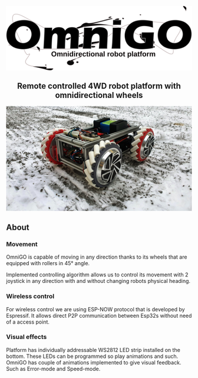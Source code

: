 <img src="images\banner.svg" align="center">

<h2 align="center">Remote controlled 4WD robot platform with omnidirectional wheels</h1>

<img src ="images\omnigo.jpg"> 
<h2> About </h2>

### Movement ###
OmniGO is capable of moving in any direction thanks to its wheels that are equipped with rollers in 45° angle.

Implemented controlling algorithm allows us to control its movement with 2 joystick in any direction with and without changing robots physical heading.

### Wireless control ###

For wireless control we are using ESP-NOW protocol that is developed by Espressif. It allows direct P2P communication between Esp32s without need of a access point.

### Visual effects ###

Platform has individually addressable WS2812 LED strip installed on the bottom. These LEDs can be programmed so play animations and such. OmniGO has couple of animations implemented to give visual feedback. Such as Error-mode and Speed-mode.